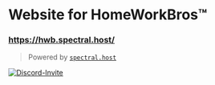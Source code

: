 # Website for HomeWorkBros™
### https://hwb.spectral.host/

> Powered by  [`spectral.host`](https://discord.spectral.host/)

[![Discord-Invite](https://discordapp.com/api/guilds/770933405264248832/widget.png?style=banner4)](https://discord.gg/myG9Pueb7y)
